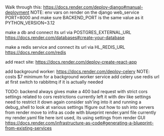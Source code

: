 Walk through this:
  https://docs.render.com/deploy-django#manual-deployment
  NOTE:
    env vars on render on the django web_service
      PORT=8000 and make sure BACKEND_PORT is the same value as it
      PYTHON_VERSION=3.12

make a db and connect its url via POSTGRES_EXTERNAL_URL
  https://docs.render.com/databases#create-your-database

make a redis service and connect its url via HL_REDIS_URL
  https://docs.render.com/redis

add react site: https://docs.render.com/deploy-create-react-app

add background worker: https://docs.render.com/deploy-celery
  NOTE: costs $7 minimum for a background worker service
  add celery
  use redis url at first
    switch to rabbitmq if it is actually needed

TODO:
  backend always gives make a 400 bad request with strict cors settings
    related to cors restrictions
      currently left it with dev like settings
        need to restrict it down again
      consider ssh'ing into it and running a debug_shell to look at various settings
        !figure out how to ssh into servers from render
  move to infra as code with blueprint render.yaml file
    currently my render.yaml file here isnt used, its using settings from render GUI
    https://docs.render.com/infrastructure-as-code#generating-a-blueprint-from-existing-services
